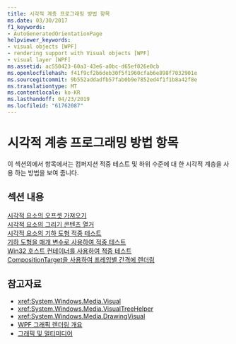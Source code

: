 ```yaml
---
title: 시각적 계층 프로그래밍 방법 항목
ms.date: 03/30/2017
f1_keywords:
- AutoGeneratedOrientationPage
helpviewer_keywords:
- visual objects [WPF]
- rendering support with Visual objects [WPF]
- visual layer [WPF]
ms.assetid: ac550423-60a3-43e6-a0bc-d65ef026e0cb
ms.openlocfilehash: f41f9cf2b6deb30f5f1960cfab6e898f7032901e
ms.sourcegitcommit: 9b552addadfb57fab0b9e7852ed4f1f1b8a42f8e
ms.translationtype: MT
ms.contentlocale: ko-KR
ms.lasthandoff: 04/23/2019
ms.locfileid: "61762087"
---
```

# <a name="visual-layer-programming-how-to-topics"></a>시각적 계층 프로그래밍 방법 항목
이 섹션의에서 항목에서는 컴퍼지션 적중 테스트 및 하위 수준에 대 한 시각적 계층을 사용 하는 방법을 보여 줍니다.  
  
## <a name="in-this-section"></a>섹션 내용  
 [시각적 요소의 오프셋 가져오기](how-to-get-the-offset-of-a-visual.md)  
 [시각적 요소의 그리기 콘텐츠 열거](how-to-enumerate-drawing-content-of-a-visual.md)  
 [시각적 요소의 기하 도형 적중 테스트](how-to-hit-test-geometry-in-a-visual.md)  
 [기하 도형을 매개 변수로 사용하여 적중 테스트](how-to-hit-test-using-geometry-as-a-parameter.md)  
 [Win32 호스트 컨테이너를 사용하여 적중 테스트](how-to-hit-test-using-a-win32-host-container.md)  
 [CompositionTarget을 사용하여 프레임별 간격에 렌더링](how-to-render-on-a-per-frame-interval-using-compositiontarget.md)  
  
## <a name="see-also"></a>참고자료

- <xref:System.Windows.Media.Visual>
- <xref:System.Windows.Media.VisualTreeHelper>
- <xref:System.Windows.Media.DrawingVisual>
- [WPF 그래픽 렌더링 개요](wpf-graphics-rendering-overview.md)
- [그래픽 및 멀티미디어](index.md)
